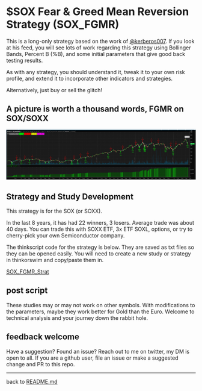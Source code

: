 # $SOX Fear & Greed Mean Reversion Strategy (SOX_FGMR) #

This is a long-only strategy based on the work of [@kerberos007](https://twitter.com/kerberos007). If you look at his feed, you will see lots of work regarding this strategy using Bollinger Bands, Percent B (%B), and some initial parameters that give good back testing results.

As with any strategy, you should understand it, tweak it to your own risk profile, and extend it to incorporate other indicators and strategies.

Alternatively, just buy or sell the glitch!

## A picture is worth a thousand words, FGMR on SOX/SOXX ##

![sox-strategy-with-FloatingPL](sox-strategy-with-FloatingPL.png "sox-strategy-with-FloatingPL")

## Strategy and Study Development ##

This strategy is for the SOX (or SOXX).

In the last 8 years, it has had 22 winners, 3 losers. Average trade was about 40 days. You can trade this with SOXX ETF, 3x ETF SOXL, options, or try to cherry-pick your own Semiconductor company.

The thinkscript code for the strategy is below. They are saved as txt files so they can be opened easily. You will need to create a new study or strategy in thinkorswim and copy/paste them in.

[SOX_FGMR_Strat](/SOX_FGMR/SOX_FGMR_Strat.txt)

## post script ##

These studies may or may not work on other symbols. With modifications to the parameters, maybe they work better for Gold than the Euro. Welcome to technical analysis and your journey down the rabbit hole.

## feedback welcome ##

Have a suggestion? Found an issue? Reach out to me on twitter, my DM is open to all. If you are a github user, file an issue or make a suggested change and PR to this repo.


---
back to [README.md](/README.md)